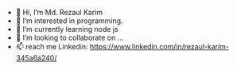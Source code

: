 - 👋 Hi, I’m Md. Rezaul Karim
- 👀 I’m interested in programming.
- 🌱 I’m currently learning node js
- 💞️ I’m looking to collaborate on ...
- 📫 reach me Linkedin: https://www.linkedin.com/in/rezaul-karim-345a6a240/

<!---
RKZeebon/RKZeebon is a ✨ special ✨ repository because its `README.md` (this file) appears on your GitHub profile.
You can click the Preview link to take a look at your changes.
--->
